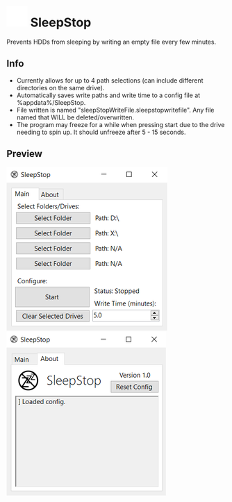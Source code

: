 # <img src="icon.png" width="48"> SleepStop
Prevents HDDs from sleeping by writing an empty file every few minutes.

## Info
- Currently allows for up to 4 path selections (can include different directories on the same drive).
- Automatically saves write paths and write time to a config file at %appdata%/SleepStop.
- File written is named "sleepStopWriteFile.sleepstopwritefile". Any file named that WILL be deleted/overwritten.
- The program may freeze for a while when pressing start due to the drive needing to spin up. It should unfreeze after 5 - 15 seconds.

## Preview
![](example1.png) ![](example2.png)

